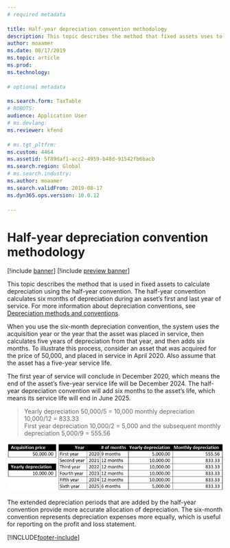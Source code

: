 ```yaml
---
# required metadata

title: Half-year depreciation convention methodology
description: This topic describes the method that fixed assets uses to calculate depreciation using the half-year convention, which calculates six months of depreciation during an asset’s first and last year in service.
author: moaamer
ms.date: 08/17/2019
ms.topic: article
ms.prod: 
ms.technology: 

# optional metadata

ms.search.form: TaxTable
# ROBOTS: 
audience: Application User
# ms.devlang: 
ms.reviewer: kfend

# ms.tgt_pltfrm: 
ms.custom: 4464
ms.assetid: 5f89daf1-acc2-4959-b48d-91542fb6bacb
ms.search.region: Global
# ms.search.industry: 
ms.author: moaamer
ms.search.validFrom: 2019-08-17
ms.dyn365.ops.version: 10.0.12

---
```


# Half-year depreciation convention methodology

[!include [banner](../includes/banner.md)]
[!include [preview banner](../includes/preview-banner.md)]

This topic describes the method that is used in fixed assets to calculate depreciation using the half-year convention. The half-year convention calculates six months of depreciation during an asset’s first and last year of service. For more information about depreciation conventions, see [Depreciation methods and conventions](Fixed-asset-depreciation-conventions.md). 

When you use the six-month depreciation convention, the system uses the acquisition year or the year that the asset was placed in service, then calculates five years of depreciation from that year, and then adds six months. To illustrate this process, consider an asset that was acquired for the price of 50,000, and placed in service in April 2020. Also assume that the asset has a five-year service life.

The first year of service will conclude in December 2020, which means the end of the asset’s five-year service life will be December 2024. The half-year depreciation convention will add six months to the asset’s life, which means its service life will end in June 2025. 

> Yearly depreciation 50,000/5 = 10,000 monthly depreciation 10,000/12 = 833.33 <br>
> First year depreciation 10,000/2 = 5,000  and the subsequent monthly depreciation 5,000/9 = 555.56

   [![Depreciation schedule for half-year depreciation convention.](./media/half-yr-dprectn-cnvntn.png)](./media/half-yr-dprectn-cnvntn.png)

The extended depreciation periods that are added by the half-year convention provide more accurate allocation of depreciation. The six-month convention represents depreciation expenses more equally, which is useful for reporting on the profit and loss statement.


[!INCLUDE[footer-include](../../includes/footer-banner.md)]
